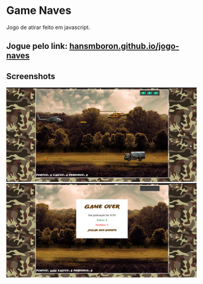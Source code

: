 # Game Naves

Jogo de atirar feito em javascript.

## Jogue pelo link: [hansmboron.github.io/jogo-naves](https://hansmboron.github.io/jogo-naves/)

## Screenshots

![screenshot desktop view](./print1.png)
![screenshot cursor over](./print2.png)
